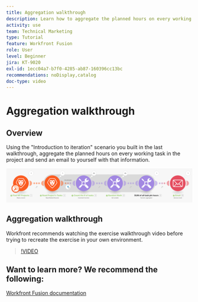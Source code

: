```yaml
---
title: Aggregation walkthrough
description: Learn how to aggregate the planned hours on every working task in a project and send an email to yourself with that info, all in [!DNL Adobe Workfront Fusion].
activity: use
team: Technical Marketing
type: Tutorial
feature: Workfront Fusion
role: User
level: Beginner
jira: KT-9020
exl-id: 1ecc04a7-b7f0-4285-ab87-160396cc13bc
recommendations: noDisplay,catalog
doc-type: video
---
```

# Aggregation walkthrough

## Overview

Using the "Introduction to iteration" scenario you built in the last walkthrough, aggregate the planned hours on every working task in the project and send an email to yourself with that information.

![An image of the Fusion scenario](assets/iteration-and-aggregation-2.png)

## Aggregation walkthrough

Workfront recommends watching the exercise walkthrough video before trying to recreate the exercise in your own environment.

>[!VIDEO](https://video.tv.adobe.com/v/335280/?quality=12&learn=on&enablevpops)



## Want to learn more? We recommend the following:

[Workfront Fusion documentation](https://experienceleague.adobe.com/docs/workfront/using/adobe-workfront-fusion/workfront-fusion-2.html?lang=en)
